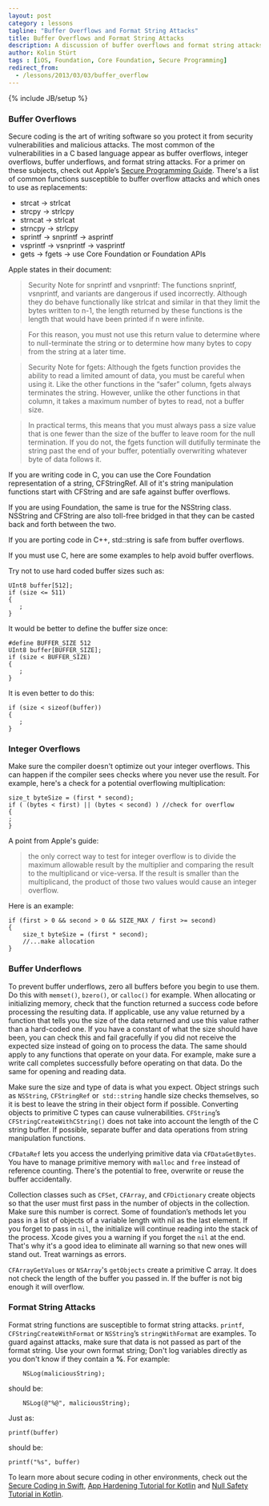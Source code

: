 ```yaml
---
layout: post
category : lessons
tagline: "Buffer Overflows and Format String Attacks"
title: Buffer Overflows and Format String Attacks
description: A discussion of buffer overflows and format string attacks
author: Kolin Stürt
tags : [iOS, Foundation, Core Foundation, Secure Programming]
redirect_from:
  - /lessons/2013/03/03/buffer_overflow
---
```

{% include JB/setup %}

### Buffer Overflows

Secure coding is the art of writing software so you protect it from security vulnerabilities and malicious attacks. The most common of the vulnerabilities in a C based language appear as buffer overflows, integer overflows, buffer underflows, and format string attacks. For a primer on these subjects, check out Apple’s [Secure Programming Guide](https://developer.apple.com/library/mac/documentation/security/conceptual/SecureCodingGuide/Articles/SecurityGuidelines.html#//apple_ref/doc/uid/TP40009511-SW1). There's a list of common functions susceptible to buffer overflow attacks and which ones to use as replacements:

* strcat -> strlcat
* strcpy -> strlcpy
* strncat -> strlcat
* strncpy -> strlcpy
* sprintf -> snprintf -> asprintf
* vsprintf -> vsnprintf -> vasprintf
* gets -> fgets -> use Core Foundation or Foundation APIs

Apple states in their document:

> Security Note for snprintf and vsnprintf: The functions snprintf, vsnprintf, and variants are 	dangerous if used incorrectly. Although they do behave functionally like strlcat and similar in 	that they limit the bytes written to n-1, the length returned by these functions is the length 	that would have been printed if n were infinite.
	
> For this reason, you must not use this return value to determine where to null-terminate the string or to determine how many bytes to copy from the string at a later time.
	
> Security Note for fgets: Although the fgets function provides the ability to read a limited amount of data, you must be careful when using it. Like the other functions in the “safer” column, fgets always terminates the string. However, unlike the other functions in that column, it takes a maximum number of bytes to read, not a buffer size.
	
> In practical terms, this means that you must always pass a size value that is one fewer than the size of the buffer to leave room for the null termination. If you do not, the fgets function will dutifully terminate the string past the end of your buffer, potentially overwriting whatever byte of data follows it.

If you are writing code in C, you can use the Core Foundation representation of a string, CFStringRef. All of it's string manipulation functions start with CFString and are safe against buffer overflows.

If you are using Foundation, the same is true for the NSString class. NSString and CFString are also toll-free bridged in that they can be casted back and forth between the two.

If you are porting code in C++, std::string is safe from buffer overflows.

If you must use C, here are some examples to help avoid buffer overflows.

Try not to use hard coded buffer sizes such as:

	UInt8 buffer[512];
	if (size <= 511) 
	{
	   ;
	}


It would be better to define the buffer size once:

	#define BUFFER_SIZE 512
	UInt8 buffer[BUFFER_SIZE];
	if (size < BUFFER_SIZE) 
	{
	   ;
	}
	
	
It is even better to do this:

	if (size < sizeof(buffer)) 
	{
	   ;
	}


### Integer Overflows

Make sure the compiler doesn't optimize out your integer overflows. This can happen if the compiler sees checks where you never use the result. For example, here's a check for a potential overflowing multiplication:

    size_t byteSize = (first * second);
    if ( (bytes < first) || (bytes < second) ) //check for overflow
    {
	;
    }

A point from Apple's guide:

>the only correct way to test for integer overflow is to divide the maximum allowable result by the multiplier and comparing the result to the multiplicand or vice-versa. If the result is smaller than the multiplicand, the product of those two values would cause an integer overflow.

Here is an example:

	if (first > 0 && second > 0 && SIZE_MAX / first >= second) 
	{
	    size_t byteSize = (first * second);
	    //...make allocation
	}



### Buffer Underflows

To prevent buffer underflows, zero all buffers before you begin to use them. Do this with `memset()`, `bzero()`, or `calloc()` for example. When allocating or initializing memory, check that the function returned a success code before processing the resulting data. If applicable, use any value returned by a function that tells you the size of the data returned and use this value rather than a hard-coded one. If you have a constant of what the size should have been, you can check this and fail gracefully if you did not receive the expected size instead of going on to process the data. The same should apply to any functions that operate on your data. For example, make sure a write call completes successfully before operating on that data. Do the same for opening and reading data. 

Make sure the size and type of data is what you expect. Object strings such as `NSString`, `CFStringRef` or` std::string` handle size checks themselves, so it is best to leave the string in their object form if possible. Converting objects to primitive C types can cause vulnerabilities. `CFString`’s `CFStringCreateWithCString()` does not take into account the length of the C string buffer. If possible, separate buffer and data operations from string manipulation functions.

`CFDataRef` lets you access the underlying primitive data via `CFDataGetBytes`. You have to manage primitive memory with `malloc` and `free` instead of reference counting. There's the potential to free, overwrite or reuse the buffer accidentally.

Collection classes such as `CFSet`, `CFArray`, and `CFDictionary` create objects so that the user must first pass in the number of objects in the collection. Make sure this number is correct. Some of foundation’s methods let you pass in a list of objects of a variable length with nil as the last element. If you forget to pass in `nil`, the initialize will continue reading into the stack of the process. Xcode gives you a warning if you forget the `nil` at the end. That's why it's a good idea to eliminate all warning so that new ones will stand out. Treat warnings as errors.

`CFArrayGetValues` or `NSArray`'s `getObjects` create a primitive C array. It does not check the length of the buffer you passed in. If the buffer is not big enough it will overflow.

### Format String Attacks

Format string functions are susceptible to format string attacks. `printf`, `CFStringCreateWithFormat` or `NSString`’s `stringWithFormat` are examples. To guard against attacks, make sure that data is not passed as part of the format string. Use your own format string; Don't log variables directly as you don't know if they contain a **%**. For example:

        NSLog(maliciousString);
	
should be:

        NSLog(@"%@", maliciousString);
	
Just as:
	
	printf(buffer)
	
should be:
	
	printf("%s", buffer)


To learn more about secure coding in other environments, check out the [Secure Coding in Swift](http://code.tutsplus.com/tutorials/secure-coding-in-swift-4--cms-29835), [App Hardening Tutorial for Kotlin](https://www.raywenderlich.com/6294778-app-hardening-tutorial-for-android-with-kotlin) and [Null Safety Tutorial in Kotlin](https://www.raywenderlich.com/436090-null-safety-tutorial-in-kotlin-best-practices).
